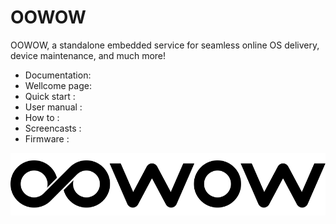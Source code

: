 OOWOW
=====

OOWOW, a standalone embedded service for seamless online OS delivery,
device maintenance, and much more!

+ Documentation: [](docs/)
+ Wellcome page: [](docs/oowow-wellcome.md)
+ Quick start  : [](docs/oowow-quick-start.md)
+ User manual  : [](docs/oowow-user-manual.md)
+ How to       : [](docs/oowow-how-to.md)
+ Screencasts  : [](screencasts/)
+ Firmware     : [](system/)

![OOWOW](docs/media/oowow-logo.svg)
